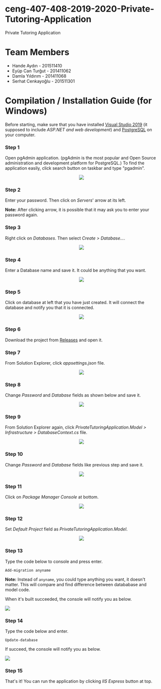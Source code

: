 # ceng-407-408-2019-2020-Private-Tutoring-Application
Private Tutoring Application

# Team Members

* Hande Aydın - 201511410
* Eyüp Can Turğut - 201411062
* Damla Yıldırım - 201411068
* Serhat Cenkayoğlu - 201511301

# Compilation / Installation Guide (for Windows)

Before starting, make sure that you have installed [Visual Studio 2019](https://visualstudio.microsoft.com/tr/vs/) (it supposed to include _ASP.NET and web development_) and [PostgreSQL](https://www.postgresql.org/) on your computer.
<br />

### Step 1
Open pgAdmin application. (pgAdmin is the most popular and Open Source administration and development platform for PostgreSQL.) To find the application easily, click search button on taskbar and type "pgadmin".

<p align="center"><img src="https://user-images.githubusercontent.com/48491124/80656472-f7c11400-8a89-11ea-92ce-430c4d081b6a.png"></p>

### Step 2
Enter your password. Then click on _Servers_' arrow at its left.

**Note:** After clicking arrow, it is possible that it may ask you to enter your password again.

### Step 3
Right click on _Databases_. Then select _Create > Database..._.

<p align="center"><img src="https://user-images.githubusercontent.com/48491124/80658268-60aa8b00-8a8e-11ea-97f1-28300f9153a5.PNG"></p>

### Step 4
Enter a Database name and save it. It could be anything that you want.

<p align="center"><img src="![Ekran Alıntısı2](https://user-images.githubusercontent.com/48491124/80658301-7750e200-8a8e-11ea-899a-95a045069916.PNG)"></p>

### Step 5
Click on database at left that you have just created. It will connect the database and notify you that it is connected.

<p align="center"><img src="https://user-images.githubusercontent.com/48491124/80658356-92bbed00-8a8e-11ea-8ebc-70b6054c99ac.PNG"></p>

### Step 6
Download the project from [Releases](https://github.com/CankayaUniversity/ceng-407-408-2019-2020-Private-Tutoring-Application/releases) and open it.

### Step 7
From Solution Explorer, click _appsettings.json_ file.

<p align="center"><img src="https://user-images.githubusercontent.com/48491124/80658392-ab2c0780-8a8e-11ea-8d4c-113572dbebcd.PNG"></p>

### Step 8
Change _Password_ and _Database_ fields as shown below and save it.

<p align="center"><img src="https://user-images.githubusercontent.com/48491124/80658451-d151a780-8a8e-11ea-94ab-9c80c7621397.PNG"></p>

### Step 9
From Solution Explorer again, click _PrivateTutoringApplication.Model > Infrastructure > DatabaseContext.cs_ file.

<p align="center"><img src="https://user-images.githubusercontent.com/48491124/80658482-e1698700-8a8e-11ea-956a-d375f253bedd.PNG"></p>

### Step 10
Change _Password_ and _Database_ fields like previous step and save it.

<p align="center"><img src="https://user-images.githubusercontent.com/48491124/80658509-f3e3c080-8a8e-11ea-8475-3684bffe045c.PNG"></p>

### Step 11
Click on _Package Manager Console_ at bottom.

<p align="center"><img src="https://user-images.githubusercontent.com/48491124/80658535-078f2700-8a8f-11ea-8d59-26a35b2eb95e.PNG"></p>

### Step 12
Set _Default Project_ field as _PrivateTutoringApplication.Model_.

<p align="center"><img src="https://user-images.githubusercontent.com/48491124/80658549-1544ac80-8a8f-11ea-9ffc-0e4a7c62c0d5.PNG"></p>

### Step 13
Type the code below to console and press enter.
```
Add-migration anyname
```
**Note:** Instead of `anyname`, you could type anything you want, it doesn't matter. This will compare and find difference between datababase and model code.

When it's built succeeded, the console will notify you as below.

<p><img src="https://user-images.githubusercontent.com/48491124/80658653-5e94fc00-8a8f-11ea-895a-c5fa15336a0b.PNG"></p>

### Step 14
Type the code below and enter.
```
Update-database
```

If succeed, the console will notify you as below.

<p><img src="https://user-images.githubusercontent.com/48491124/80658685-77051680-8a8f-11ea-9e2c-999e653b9d2a.PNG"></p>

### Step 15
That's it! You can run the application by clicking _IIS Express_ button at top.

